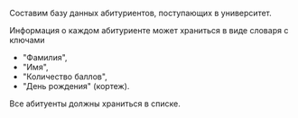 Составим базу данных абитуриентов, поступающих в университет. 

Информация о каждом абитуриенте может храниться в виде словаря с ключами 
- "Фамилия", 
- "Имя", 
- "Количество баллов",
- "День рождения" (кортеж).

Все абитуенты должны храниться в списке.
